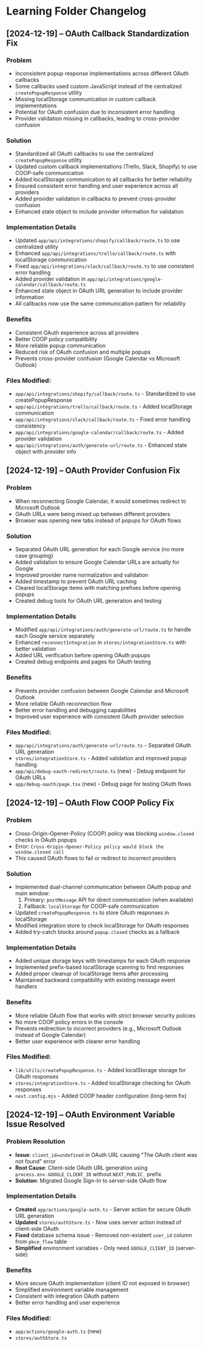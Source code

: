 # Learning Folder Changelog

## [2024-12-19] – OAuth Callback Standardization Fix

### Problem
- Inconsistent popup response implementations across different OAuth callbacks
- Some callbacks used custom JavaScript instead of the centralized `createPopupResponse` utility
- Missing localStorage communication in custom callback implementations
- Potential for OAuth confusion due to inconsistent error handling
- Provider validation missing in callbacks, leading to cross-provider confusion

### Solution
- Standardized all OAuth callbacks to use the centralized `createPopupResponse` utility
- Updated custom callback implementations (Trello, Slack, Shopify) to use COOP-safe communication
- Added localStorage communication to all callbacks for better reliability
- Ensured consistent error handling and user experience across all providers
- Added provider validation in callbacks to prevent cross-provider confusion
- Enhanced state object to include provider information for validation

### Implementation Details
- Updated `app/api/integrations/shopify/callback/route.ts` to use centralized utility
- Enhanced `app/api/integrations/trello/callback/route.ts` with localStorage communication
- Fixed `app/api/integrations/slack/callback/route.ts` to use consistent error handling
- Added provider validation in `app/api/integrations/google-calendar/callback/route.ts`
- Enhanced state object in OAuth URL generation to include provider information
- All callbacks now use the same communication pattern for reliability

### Benefits
- Consistent OAuth experience across all providers
- Better COOP policy compatibility
- More reliable popup communication
- Reduced risk of OAuth confusion and multiple popups
- Prevents cross-provider confusion (Google Calendar vs Microsoft Outlook)

### Files Modified:
- `app/api/integrations/shopify/callback/route.ts` - Standardized to use createPopupResponse
- `app/api/integrations/trello/callback/route.ts` - Added localStorage communication
- `app/api/integrations/slack/callback/route.ts` - Fixed error handling consistency
- `app/api/integrations/google-calendar/callback/route.ts` - Added provider validation
- `app/api/integrations/auth/generate-url/route.ts` - Enhanced state object with provider info

## [2024-12-19] – OAuth Provider Confusion Fix

### Problem
- When reconnecting Google Calendar, it would sometimes redirect to Microsoft Outlook
- OAuth URLs were being mixed up between different providers
- Browser was opening new tabs instead of popups for OAuth flows

### Solution
- Separated OAuth URL generation for each Google service (no more case grouping)
- Added validation to ensure Google Calendar URLs are actually for Google
- Improved provider name normalization and validation
- Added timestamp to prevent OAuth URL caching
- Cleared localStorage items with matching prefixes before opening popups
- Created debug tools for OAuth URL generation and testing

### Implementation Details
- Modified `app/api/integrations/auth/generate-url/route.ts` to handle each Google service separately
- Enhanced `reconnectIntegration` in `stores/integrationStore.ts` with better validation
- Added URL verification before opening OAuth popups
- Created debug endpoints and pages for OAuth testing

### Benefits
- Prevents provider confusion between Google Calendar and Microsoft Outlook
- More reliable OAuth reconnection flow
- Better error handling and debugging capabilities
- Improved user experience with consistent OAuth provider selection

### Files Modified:
- `app/api/integrations/auth/generate-url/route.ts` - Separated OAuth URL generation
- `stores/integrationStore.ts` - Added validation and improved popup handling
- `app/api/debug-oauth-redirect/route.ts` (new) - Debug endpoint for OAuth URLs
- `app/debug-oauth/page.tsx` (new) - Debug page for testing OAuth flows

## [2024-12-19] – OAuth Flow COOP Policy Fix

### Problem
- Cross-Origin-Opener-Policy (COOP) policy was blocking `window.closed` checks in OAuth popups
- Error: `Cross-Origin-Opener-Policy policy would block the window.closed call`
- This caused OAuth flows to fail or redirect to incorrect providers

### Solution
- Implemented dual-channel communication between OAuth popup and main window:
  1. Primary: `postMessage` API for direct communication (when available)
  2. Fallback: `localStorage` for COOP-safe communication
- Updated `createPopupResponse.ts` to store OAuth responses in localStorage
- Modified integration store to check localStorage for OAuth responses
- Added try-catch blocks around `popup.closed` checks as a fallback

### Implementation Details
- Added unique storage keys with timestamps for each OAuth response
- Implemented prefix-based localStorage scanning to find responses
- Added proper cleanup of localStorage items after processing
- Maintained backward compatibility with existing message event handlers

### Benefits
- More reliable OAuth flow that works with strict browser security policies
- No more COOP policy errors in the console
- Prevents redirection to incorrect providers (e.g., Microsoft Outlook instead of Google Calendar)
- Better user experience with clearer error handling

### Files Modified:
- `lib/utils/createPopupResponse.ts` - Added localStorage storage for OAuth responses
- `stores/integrationStore.ts` - Added localStorage checking for OAuth responses
- `next.config.mjs` - Added COOP header configuration (long-term fix)

## [2024-12-19] – OAuth Environment Variable Issue Resolved

### Problem Resolution
- **Issue**: `client_id=undefined` in OAuth URL causing "The OAuth client was not found" error
- **Root Cause**: Client-side OAuth URL generation using `process.env.GOOGLE_CLIENT_ID` without `NEXT_PUBLIC_` prefix
- **Solution**: Migrated Google Sign-In to server-side OAuth flow

### Implementation Details
- **Created** `app/actions/google-auth.ts` - Server action for secure OAuth URL generation
- **Updated** `stores/authStore.ts` - Now uses server action instead of client-side OAuth
- **Fixed** database schema issue - Removed non-existent `user_id` column from `pkce_flow` table
- **Simplified** environment variables - Only need `GOOGLE_CLIENT_ID` (server-side)

### Benefits
- More secure OAuth implementation (client ID not exposed in browser)
- Simplified environment variable management
- Consistent with integration OAuth pattern
- Better error handling and user experience

### Files Modified:
- `app/actions/google-auth.ts` (new)
- `stores/authStore.ts`